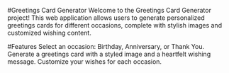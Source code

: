#Greetings Card Generator
Welcome to the Greetings Card Generator project! This web application allows users to generate personalized greetings cards for different occasions, complete with stylish images and customized wishing content.

#Features
Select an occasion: Birthday, Anniversary, or Thank You.
Generate a greetings card with a styled image and a heartfelt wishing message.
Customize your wishes for each occasion.
